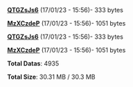 [**QTGZsJs6**](/data/QTGZsJs6.txt) (17/01/23 - 15:56)- 333 bytes

[**MzXCzdeP**](/data/MzXCzdeP.txt) (17/01/23 - 15:56)- 1051 bytes

[**QTGZsJs6**](/data/QTGZsJs6.txt) (17/01/23 - 15:56)- 333 bytes

[**MzXCzdeP**](/data/MzXCzdeP.txt) (17/01/23 - 15:56)- 1051 bytes

**Total Datas**: 4935

**Total Size**: 30.31 MB / 30.3 MB